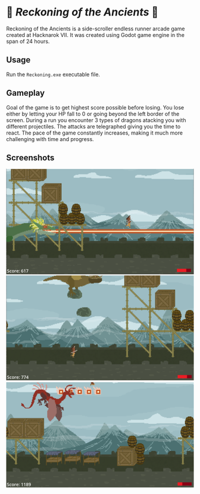 # 🐉 *Reckoning of the Ancients* 🐲

Reckoning of the Ancients is a side-scroller endless runner arcade game created at Hacknarok VII. It was created using Godot game engine in the span of 24 hours. 

## Usage 

Run the ```Reckoning.exe``` executable file.

## Gameplay

Goal of the game is to get highest score possible before losing. You lose either by letting your HP fall to 0 or 
going beyond the left border of the screen. During a run you encounter 3 types of dragons atacking you with different projectiles. The attacks are telegraphed giving you the time to react. The pace of the game constantly increases, making it much more challenging with time and progress.

## Screenshots

![Screenshot1](screenshots/screen1.png)
![Screenshot2](screenshots/screen2.png)
![Screenshot3](screenshots/screen3.png)
